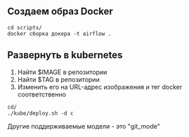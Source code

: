## Создаем образ Docker

```
cd scripts/
docker сборка докера -t airflow .
```

## Развернуть в kubernetes

1. Найти $IMAGE в репозитории
2. Найти $TAG в репозитории
2. Изменить его на URL-адрес изображения и тег docker соответственно

```
cd/
./kube/deploy.sh -d с
```
Другие поддерживаемые модели - это "git_mode"